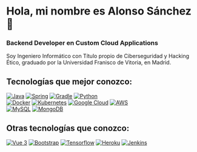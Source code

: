 # Hola, mi nombre es Alonso Sánchez 👋
### Backend Developer en Custom Cloud Applications 

Soy Ingeniero Informático con Título propio de Ciberseguridad y Hacking Ético, graduado por la Universidad Franisco de Vitoria, en Madrid.

## Tecnologías que mejor conozco:
[![Java](https://img.shields.io/badge/Java_8,_11,_11-007396?style=for-the-badge&logo=openjdk&logoColor=white&labelColor=101010)]()
[![Spring](https://img.shields.io/badge/Spring_Framework-6DB33F?style=for-the-badge&logo=spring&logoColor=white&labelColor=101010)]()
[![Gradle](https://img.shields.io/badge/Gradle-02303A?style=for-the-badge&logo=gradle&logoColor=white&labelColor=101010)]()
[![Python](https://img.shields.io/badge/Python-3776AB?style=for-the-badge&logo=python&logoColor=white&labelColor=101010)]()
</br>
[![Docker](https://img.shields.io/badge/Docker-2496ED?style=for-the-badge&logo=Docker&logoColor=white&labelColor=101010)]()
[![Kubernetes](https://img.shields.io/badge/Kubernetes-326CE5?style=for-the-badge&logo=kubernetes&logoColor=white&labelColor=101010)]()
[![Google Cloud](https://img.shields.io/badge/Google_Cloud-4285F4?style=for-the-badge&logo=google-cloud&logoColor=white&labelColor=101010)]()
[![AWS](https://img.shields.io/badge/AWS-232F3E?style=for-the-badge&logo=amazon-aws&logoColor=white&labelColor=101010)]()
</br>
[![MySQL](https://img.shields.io/badge/MySQL-4479A1?style=for-the-badge&logo=MySQL&logoColor=white&labelColor=101010)]()
[![MongoDB](https://img.shields.io/badge/MongoDB-47A248?style=for-the-badge&logo=mongodb&logoColor=white&labelColor=101010)]()

## Otras tecnologías que conozco:
[![Vue 3](https://img.shields.io/badge/Vue.js_3-4FC08D?style=for-the-badge&logo=vue.js&logoColor=white&labelColor=101010)]()
[![Bootstrap](https://img.shields.io/badge/Bootstrap-7952B3?style=for-the-badge&logo=bootstrap&logoColor=white&labelColor=101010)]()
[![Tensorflow](https://img.shields.io/badge/Tensorflow-FF6F00?style=for-the-badge&logo=tensorflow&logoColor=white&labelColor=101010)]()
[![Heroku](https://img.shields.io/badge/Heroku-430098?style=for-the-badge&logo=heroku&logoColor=white&labelColor=101010)]()
[![Jenkins](https://img.shields.io/badge/Jenkins-D24939?style=for-the-badge&logo=jenkins&logoColor=white&labelColor=101010)]()
